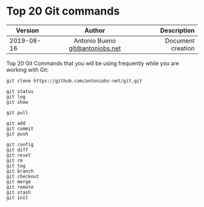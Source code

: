 # Top 20 Git commands

| Version  |    Author    | Description |
|----------|:------------:|------------:|
| 2019-08-16 | Antonio Bueno git@antoniobs.net |       Document creation |

Top 20 Git Commands that you will be using frequently while you are working with Git:

```
git clone https://github.com/antoniobs-net/git.git

git status
git log
git show

git pull

git add
git commit
git push

git config
git diff
git reset
git rm
git tag
git branch
git checkout
git merge
git remote
git stash
git init
```
